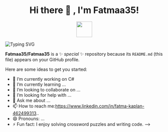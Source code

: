 <h1 align="center">Hi there 👋 , I'm Fatmaa35!</h1>
<p align="center">
   <img
src="https://media.giphy.com/media/ hvRJCLFzcasrR4ia7z/giphy.gif"
width="50">
</p>

![Typing SVG](https://readme-typing-svg.herokuapp.com?color=%2336BCF7&size=24&center=true&vCenter=true&lines=Welcome+to+my+GitHub!;I+love+coding!;I'm+learning+C%23+and+AI!)


**Fatmaa35/Fatmaa35** is a ✨ _special_ ✨ repository because its `README.md` (this file) appears on your GitHub profile.

Here are some ideas to get you started:

- 🔭 I’m currently working on C#
- 🌱 I’m currently learning ...
- 👯 I’m looking to collaborate on ...
- 🤔 I’m looking for help with ...
- 💬 Ask me about ...
- 📫 How to reach me:https://www.linkedin.com/in/fatma-kaplan-462499313..
- 😄 Pronouns: ...
- ⚡ Fun fact: I enjoy solving crossword puzzles and writing code.
-->
